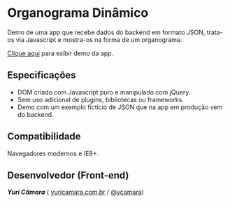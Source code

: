 Organograma Dinâmico
====================

Demo de uma app que recebe dados do backend em formato JSON, trata-os via Javascript e mostra-os na forma de um organograma.

[Clique aqui][1] para exibir demo da app.

Especificações
--------------

 - DOM criado com Javascript puro e manipulado com jQuery.
 - Sem uso adicional de plugins, bibliotecas ou frameworks.
 - Demo com um exemplo fictício de JSON que na app em produção vem do backend.

Compatibilidade
---------------

Navegadores modernos e IE8+.

Desenvolvedor (Front-end)
-------------

***Yuri Câmara*** ( [yuricamara.com.br][2] / [@ycamara][3])

  [1]: http://yuricamara.com.br/organograma-dinamico "Demo da app"
  [2]: http://www.yuricamara.com.br "Site pessoal"
  [3]: https://twitter.com/ycamara "Twitter"

